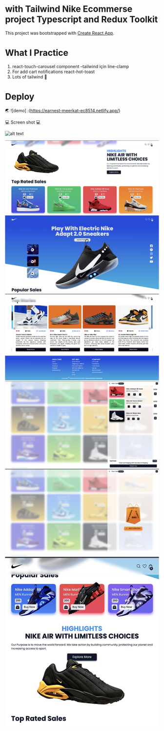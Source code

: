 # with Tailwind Nike Ecommerse project Typescript and Redux Toolkit

This project was bootstrapped with [Create React App](https://github.com/facebook/create-react-app).

# What I Practice

1. react-touch-carousel component –tailwind için line-clamp
2. For add cart notifications react-hot-toast
3. Lots of tailwind 🙂

# Deploy

🌏 ![demo] :(https://earnest-meerkat-ec8514.netlify.app/)

💻 Screen shot 💻

![alt text](screen.gif)

![alt text](1.png)
![alt text](2.png)
![alt text](3.png)
![alt text](4.png)
![alt text](5.png)
![alt text](6.png)
